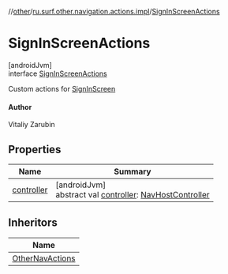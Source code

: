 //[other](../../../index.md)/[ru.surf.other.navigation.actions.impl](../index.md)/[SignInScreenActions](index.md)

# SignInScreenActions

[androidJvm]\
interface [SignInScreenActions](index.md)

Custom actions for [SignInScreen](../../ru.surf.other.ui.screens.signIn/-sign-in-screen.md)

#### Author

Vitaliy Zarubin

## Properties

| Name | Summary |
|---|---|
| [controller](controller.md) | [androidJvm]<br>abstract val [controller](controller.md): [NavHostController](https://developer.android.com/reference/kotlin/androidx/navigation/NavHostController.html) |

## Inheritors

| Name |
|---|
| [OtherNavActions](../../ru.surf.other.navigation.actions/-other-nav-actions/index.md) |
